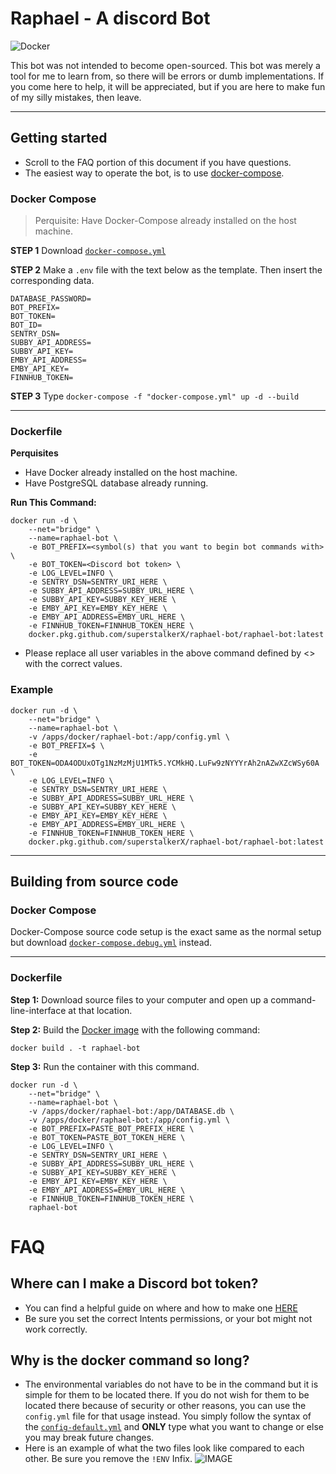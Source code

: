 # Raphael - A discord Bot

![Docker](https://github.com/SuperstalkerX/Raphael-Bot/workflows/Docker/badge.svg?branch=main)

This bot was not intended to become open-sourced. This bot was merely a tool for me to learn from, so there will be errors or dumb implementations. If you come here to help, it will be appreciated, but if you are here to make fun of my silly mistakes, then leave.

---

## Getting started

* Scroll to the FAQ portion of this document if you have questions.
* The easiest way to operate the bot, is to use [docker-compose](https://docs.docker.com/compose/reference/up/).

### Docker Compose

> Perquisite: Have Docker-Compose already installed on the host machine.

**STEP 1** 
Download [`docker-compose.yml`](https://github.com/SuperstalkerX/Raphael-Bot/blob/main/docker-compose.yml)

**STEP 2**
Make a `.env` file with the text below as the template. Then insert the corresponding data.

``` ENV
DATABASE_PASSWORD=
BOT_PREFIX=
BOT_TOKEN=
BOT_ID=
SENTRY_DSN=
SUBBY_API_ADDRESS=
SUBBY_API_KEY=
EMBY_API_ADDRESS=
EMBY_API_KEY=
FINNHUB_TOKEN=
```

**STEP 3**
Type `docker-compose -f "docker-compose.yml" up -d --build `

---
### Dockerfile

**Perquisites**
* Have Docker already installed on the host machine.
* Have PostgreSQL database already running.

**Run This Command:**
```Shell
docker run -d \
    --net="bridge" \
    --name=raphael-bot \
    -e BOT_PREFIX=<symbol(s) that you want to begin bot commands with> \
    -e BOT_TOKEN=<Discord bot token> \
    -e LOG_LEVEL=INFO \
    -e SENTRY_DSN=SENTRY_URI_HERE \
    -e SUBBY_API_ADDRESS=SUBBY_URL_HERE \
    -e SUBBY_API_KEY=SUBBY_KEY_HERE \
    -e EMBY_API_KEY=EMBY_KEY_HERE \
    -e EMBY_API_ADDRESS=EMBY_URL_HERE \
    -e FINNHUB_TOKEN=FINNHUB_TOKEN_HERE \
    docker.pkg.github.com/superstalkerX/raphael-bot/raphael-bot:latest
```

* Please replace all user variables in the above command defined by <> with the correct values.

### Example

```Shell
docker run -d \
    --net="bridge" \
    --name=raphael-bot \
    -v /apps/docker/raphael-bot:/app/config.yml \
    -e BOT_PREFIX=$ \
    -e BOT_TOKEN=ODA4ODUxOTg1NzMzMjU1MTk5.YCMkHQ.LuFw9zNYYYrAh2nAZwXZcWSy60A \
    -e LOG_LEVEL=INFO \
    -e SENTRY_DSN=SENTRY_URI_HERE \
    -e SUBBY_API_ADDRESS=SUBBY_URL_HERE \
    -e SUBBY_API_KEY=SUBBY_KEY_HERE \
    -e EMBY_API_KEY=EMBY_KEY_HERE \
    -e EMBY_API_ADDRESS=EMBY_URL_HERE \
    -e FINNHUB_TOKEN=FINNHUB_TOKEN_HERE \
    docker.pkg.github.com/superstalkerX/raphael-bot/raphael-bot:latest
```

---

## Building from source code

### Docker Compose

Docker-Compose source code setup is the exact same as the normal setup but download 
[`docker-compose.debug.yml`](https://github.com/SuperstalkerX/Raphael-Bot/blob/main/docker-compose.yml)
instead.

---

### Dockerfile

**Step 1:**
Download source files to your computer and open up a command-line-interface at that location.

**Step 2:**
Build the [Docker image](https://docs.docker.com/engine/reference/commandline/build/) with the following command:

```Shell
docker build . -t raphael-bot
```

**Step 3:**
Run the container with this command.

```Shell
docker run -d \
    --net="bridge" \
    --name=raphael-bot \
    -v /apps/docker/raphael-bot:/app/DATABASE.db \
    -v /apps/docker/raphael-bot:/app/config.yml \
    -e BOT_PREFIX=PASTE_BOT_PREFIX_HERE \
    -e BOT_TOKEN=PASTE_BOT_TOKEN_HERE \
    -e LOG_LEVEL=INFO \
    -e SENTRY_DSN=SENTRY_URI_HERE \
    -e SUBBY_API_ADDRESS=SUBBY_URL_HERE \
    -e SUBBY_API_KEY=SUBBY_KEY_HERE \
    -e EMBY_API_KEY=EMBY_KEY_HERE \
    -e EMBY_API_ADDRESS=EMBY_URL_HERE \
    -e FINNHUB_TOKEN=FINNHUB_TOKEN_HERE \
    raphael-bot
```

# FAQ

## Where can I make a Discord bot token?

* You can find a helpful guide on where and how to make one [HERE](https://www.writebots.com/discord-bot-token/)
* Be sure you set the correct Intents permissions, or your bot might not work correctly.

## Why is the docker command so long?

* The environmental variables do not have to be in the command but it is simple for them to be located there. If you do not wish for them to be located there because of security or other reasons, you can use the `config.yml` file for that usage instead. You simply follow the syntax of the [`config-default.yml`](https://github.com/SuperstalkerX/Raphael-Bot/blob/main/config-default.yml) and **ONLY** type what you want to change or else you may break future changes.
* Here is an example of what the two files look like compared to each other. Be sure you remove the `!ENV` Infix.
![IMAGE](https://i.imgur.com/z03QMGw.png)
